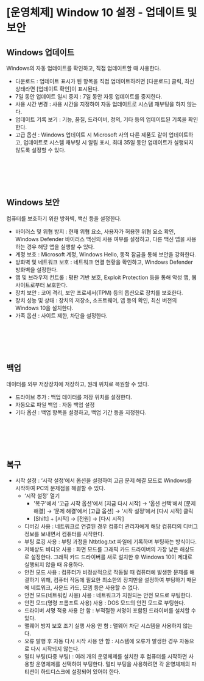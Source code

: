 # [운영체제] Window 10 설정 - 업데이트 및 보안

## **Windows 업데이트**
Windows의 자동 업데이트를 확인하고, 직접 업데이트할 때 사용한다.
- 다운로드 : 업데이트 표시가 된 항목을 직접 업데이트하려면 [다운로드] 클릭, 최신 상태라면 [업데이트 확인]이 표시된다.
- 7일 동안 업데이트 일시 중지 : 7일 동안 자동 업데이트를 중지한다.
- 사용 시간 변경 : 사용 시간을 지정하여 자동 업데이트로 시스템 재부팅을 하지 않는다.
- 업데이트 기록 보기 : 기능, 품질, 드라이버, 정의, 기타 등의 업데이트된 기록을 확인한다.
- 고급 옵션 : Windows 업데이트 시 Microsoft 사의 다른 제품도 같이 업데이트하고, 업데이트로 시스템 재부팅 시 알림 표시, 최대 35일 동안 업데이트가 실행되지 않도록 설정할 수 있다.

<br><br>
<br><br>

## **Windows 보안**
컴퓨터를 보호하기 위한 방화벽, 백신 등을 설정한다.
- 바이러스 및 위협 방지 : 현재 위협 요소, 사용자가 허용한 위협 요소 확인, Windows Defender 바이러스 백신의 사용 여부를 설정하고, 다른 백신 앱을 사용하는 경우 해당 앱을 실행할 수 있다.
- 계정 보호 : Microsoft 계정, Windows Hello, 동적 잠금을 통해 보안을 강화한다.
- 방화벽 및 네트워크 보호 : 네트워크 연결 현황을 확인하고, Windows Defender 방화벽을 설정한다.
- 앱 및 브라우저 컨트롤 : 평판 기반 보호, Exploit Protection 등을 통해 악성 앱, 웹 사이트로부터 보호한다.
- 장치 보안 : 코어 격리, 보안 프로세서(TPM) 등의 옵션으로 장치를 보호한다.
- 장치 성능 및 상태 : 장치의 저장소, 소프트웨어, 앱 등의 확인, 최신 버전의 Windows 10을 설치한다.
- 가족 옵션 : 사이트 제한, 차단을 설정한다.

<br><br>
<br><br>

## **백업**
데이터를 외부 저장장치에 저장하고, 원래 위치로 복원할 수 있다.
- 드라이브 추가 : 백업 데이터를 저장 위치를 설정한다.
- 자동으로 파일 백업 : 자동 백업 설정
- 기타 옵션 : 백업 항목을 설정하고, 백업 기간 등을 지정한다.

<br><br>
<br><br>

## **복구**
- 시작 설정 : ‘시작 설정’에서 옵션을 설정하여 고급 문제 해결 모드로 Windows를 시작하여 PC의 문제점을 해결할 수 있다.
    - ‘시작 설정’ 열기
        - '복구'에서 ‘고급 시작 옵션’에서 [지금 다시 시작] → ‘옵션 선택’에서 [문제 해결] → ‘문제 해결’에서 [고급 옵션] → ‘시작 설정’에서 [다시 시작] 클릭
        - [Shift] + [시작] → [전원] → [다시 시작]
    - 디버깅 사용 : 네트워크로 연결된 경우 컴퓨터 관리자에게 해당 컴퓨터의 디버그 정보를 보내면서 컴퓨터를 시작한다.
    - 부팅 로깅 사용 : 부팅 과정을 Ntbtlog.txt 파일에 기록하며 부팅하는 방식이다.
    - 저해상도 비디오 사용 : 화면 모드를 그래픽 카드 드라이버의 가장 낮은 해상도로 설정한다. 그래픽 카드 드라이버를 새로 설치한 후 Windows 10이 제대로 실행되지 않을 때 유용하다.
    - 안전 모드 사용 : 컴퓨터가 비정상적으로 작동될 때 컴퓨터에 발생한 문제를 해결하기 위해, 컴퓨터 작동에 필요한 최소한의 장치만을 설정하여 부팅하기 때문에 네트워크, 사운드 카드, 모뎀 등은 사용할 수 없다.
    - 안전 모드(네트워킹 사용) 사용 : 네트워크가 지원되는 안전 모드로 부팅한다.
    - 안전 모드(명령 프롬프트 사용) 사용 : DOS 모드의 안전 모드로 부팅한다.
    - 드라이버 서명 적용 사용 안 함 : 부적절한 서명이 포함된 드라이버를 설치할 수 있다.
    - 맬웨어 방지 보호 조기 실행 사용 안 함 : 맬웨어 차단 시스템을 사용하지 않는다.
    - 오류 발행 후 자동 다시 시작 사용 안 함 : 시스템에 오류가 발생한 경우 자동으로 다시 시작되지 않는다.
    - 멀티 부팅(다중 부팅) : 여러 개의 운영체제를 설치한 후 컴퓨터를 시작하면 사용할 운영체제를 선택하여 부팅한다. 멀티 부팅을 사용하려면 각 운영체제의 파티션이 하드디스크에 설정되어 있어야 한다.
